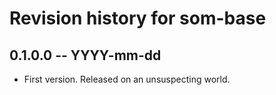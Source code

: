 # Revision history for som-base

## 0.1.0.0 -- YYYY-mm-dd

* First version. Released on an unsuspecting world.
